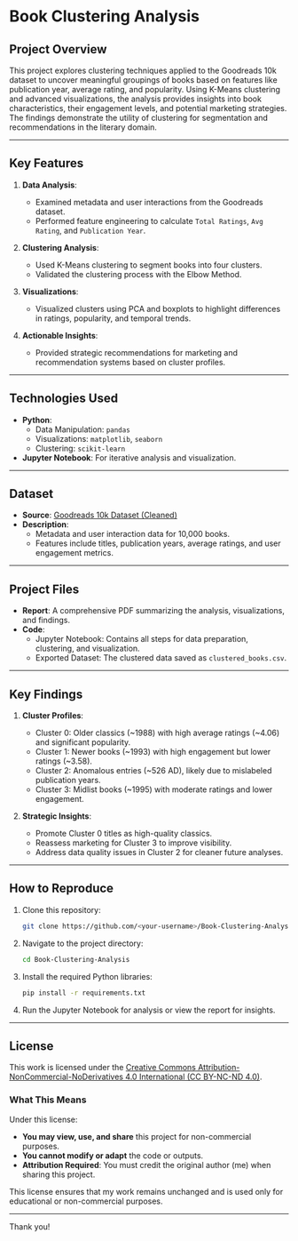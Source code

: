 # **Book Clustering Analysis**

## **Project Overview**
This project explores clustering techniques applied to the Goodreads 10k dataset to uncover meaningful groupings of books based on features like publication year, average rating, and popularity. Using K-Means clustering and advanced visualizations, the analysis provides insights into book characteristics, their engagement levels, and potential marketing strategies. The findings demonstrate the utility of clustering for segmentation and recommendations in the literary domain.

---

## **Key Features**
1. **Data Analysis**:
   - Examined metadata and user interactions from the Goodreads dataset.
   - Performed feature engineering to calculate `Total Ratings`, `Avg Rating`, and `Publication Year`.

2. **Clustering Analysis**:
   - Used K-Means clustering to segment books into four clusters.
   - Validated the clustering process with the Elbow Method.

3. **Visualizations**:
   - Visualized clusters using PCA and boxplots to highlight differences in ratings, popularity, and temporal trends.

4. **Actionable Insights**:
   - Provided strategic recommendations for marketing and recommendation systems based on cluster profiles.

---

## **Technologies Used**
- **Python**:
  - Data Manipulation: `pandas`
  - Visualizations: `matplotlib`, `seaborn`
  - Clustering: `scikit-learn`
- **Jupyter Notebook**: For iterative analysis and visualization.

---

## **Dataset**
- **Source**: [Goodreads 10k Dataset (Cleaned)](https://www.kaggle.com/datasets/sahilkirpekar/goodreads10k-dataset-cleaned)
- **Description**:
  - Metadata and user interaction data for 10,000 books.
  - Features include titles, publication years, average ratings, and user engagement metrics.

---

## **Project Files**
- **Report**: A comprehensive PDF summarizing the analysis, visualizations, and findings.
- **Code**:
  - Jupyter Notebook: Contains all steps for data preparation, clustering, and visualization.
  - Exported Dataset: The clustered data saved as `clustered_books.csv`.

---

## **Key Findings**
1. **Cluster Profiles**:
   - Cluster 0: Older classics (~1988) with high average ratings (~4.06) and significant popularity.
   - Cluster 1: Newer books (~1993) with high engagement but lower ratings (~3.58).
   - Cluster 2: Anomalous entries (~526 AD), likely due to mislabeled publication years.
   - Cluster 3: Midlist books (~1995) with moderate ratings and lower engagement.
   
2. **Strategic Insights**:
   - Promote Cluster 0 titles as high-quality classics.
   - Reassess marketing for Cluster 3 to improve visibility.
   - Address data quality issues in Cluster 2 for cleaner future analyses.

---

## **How to Reproduce**
1. Clone this repository:
   ```bash
   git clone https://github.com/<your-username>/Book-Clustering-Analysis.git
   ```
2. Navigate to the project directory:
   ```bash
   cd Book-Clustering-Analysis
   ```
3. Install the required Python libraries:
   ```bash
   pip install -r requirements.txt
   ```
4. Run the Jupyter Notebook for analysis or view the report for insights.

---

## **License**
This work is licensed under the [Creative Commons Attribution-NonCommercial-NoDerivatives 4.0 International (CC BY-NC-ND 4.0)](https://creativecommons.org/licenses/by-nc-nd/4.0/).

### **What This Means**
Under this license:
- **You may view, use, and share** this project for non-commercial purposes.
- **You cannot modify or adapt** the code or outputs.
- **Attribution Required**: You must credit the original author (me) when sharing this project.

This license ensures that my work remains unchanged and is used only for educational or non-commercial purposes.

---
Thank you!

